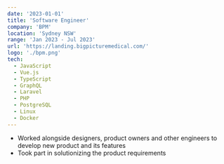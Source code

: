 ```yaml
---
date: '2023-01-01'
title: 'Software Engineer'
company: 'BPM'
location: 'Sydney NSW'
range: 'Jan 2023 - Jul 2023'
url: 'https://landing.bigpicturemedical.com/'
logo: './bpm.png'
tech:
  - JavaScript
  - Vue.js
  - TypeScript
  - GraphQL
  - Laravel
  - PHP
  - PostgreSQL
  - Linux
  - Docker
---
```


- Worked alongside designers, product owners and other engineers to develop new product and its features
- Took part in solutionizing the product requirements
